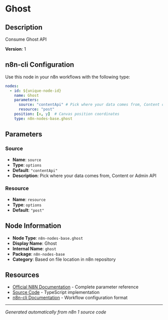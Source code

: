 # Ghost

## Description

Consume Ghost API

**Version**: 1

## n8n-cli Configuration

Use this node in your n8n workflows with the following type:

```yaml
nodes:
  - id: ${unique-node-id}
    name: Ghost
    parameters:
      source: "contentApi" # Pick where your data comes from, Content or Admin API
      resource: "post"
    position: [x, y]  # Canvas position coordinates
    type: n8n-nodes-base.ghost
```

## Parameters

### Source

- **Name**: `source`
- **Type**: `options`
- **Default**: `"contentApi"`
- **Description**: Pick where your data comes from, Content or Admin API

### Resource

- **Name**: `resource`
- **Type**: `options`
- **Default**: `"post"`


## Node Information

- **Node Type**: `n8n-nodes-base.ghost`
- **Display Name**: Ghost
- **Internal Name**: `ghost`
- **Package**: `n8n-nodes-base`
- **Category**: Based on file location in n8n repository

## Resources

- [Official N8N Documentation](https://docs.n8n.io/integrations/builtin/app-nodes/n8n-nodes-base.ghost/) - Complete parameter reference
- [Source Code](https://github.com/n8n-io/n8n/blob/master/packages/nodes-base/nodes/Ghost/Ghost.node.ts) - TypeScript implementation
- [n8n-cli Documentation](https://github.com/edenreich/n8n-cli) - Workflow configuration format

---
*Generated automatically from n8n 1 source code*
